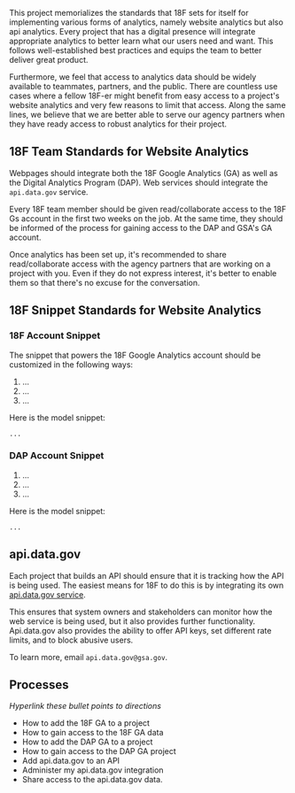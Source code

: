 This project memorializes the standards that 18F sets for itself for implementing various forms of analytics, namely website analytics but also api analytics.  Every project that has a digital presence will integrate appropriate analytics to better learn what our users need and want.  This follows well-established best practices and equips the team to better deliver great product.  

Furthermore, we feel that access to analytics data should be widely available to teammates, partners, and the public.  There are countless use cases where a fellow 18F-er might benefit from easy access to a project's website analytics and very few reasons to limit that access.  Along the same lines, we believe that we are better able to serve our agency partners when they have ready access to robust analytics for their project.  


## 18F Team Standards for Website Analytics 

Webpages should integrate both the 18F Google Analytics (GA) as well as the Digital Analytics Program (DAP).  Web services should integrate the `api.data.gov` service.  

Every 18F team member should be given read/collaborate access to the 18F Gs account in the first two weeks on the job.  At the same time, they should be informed of the process for gaining access to the DAP and GSA's GA account.  

Once analytics has been set up, it's recommended to share read/collaborate access with the agency partners that are working on a project with you.  Even if they do not express interest, it's better to enable them so that there's no excuse for the conversation.  

## 18F Snippet Standards for Website Analytics 

### 18F Account Snippet 

The snippet that powers the 18F Google Analytics account should be customized in the following ways:  
1. ...
2. ...
3. ...

Here is the model snippet:  

````
...
````


### DAP Account Snippet 

1. ...
2. ...
3. ...

Here is the model snippet:  

````
...
````


## api.data.gov 

Each project that builds an API should ensure that it is tracking how the API is being used.  The easiest means for 18F to do this is by integrating its own [api.data.gov service](https://api.data.gov/).  

This ensures that system owners and stakeholders can monitor how the web service is being used, but it also provides further functionality.  Api.data.gov also provides the ability to offer API keys, set different rate limits, and to block abusive users.

To learn more, email `api.data.gov@gsa.gov`.  

## Processes 

_Hyperlink these bullet points to directions_ 

* How to add the 18F GA to a project
* How to gain access to the 18F GA data 
* How to add the DAP GA to a project
* How to gain access to the DAP GA project 
* Add api.data.gov to an API 
* Administer my api.data.gov integration
* Share access to the api.data.gov data.  
